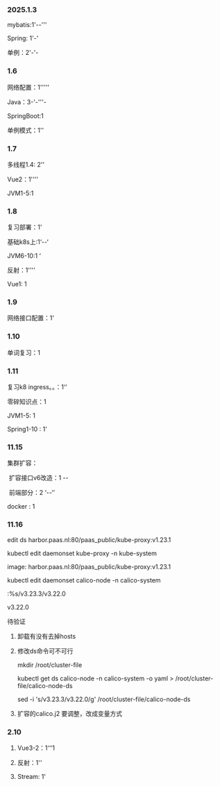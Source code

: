 ### 2025.1.3

mybatis:1'--'''

Spring: 1'-'

单例：2'-'-



### 1.6

网络配置：1'''''

Java：3-'-'''-

SpringBoot:1 

单例模式：1''



### 1.7

多线程1.4: 2''

Vue2：1''''

JVM1-5:1



### 1.8

复习部署：1'

基础k8s上:1‘--‘

JVM6-10:1 ‘

反射：1''''

Vue1: 1



### 1.9

网络接口配置：1‘



### 1.10

单词复习：1



### 1.11

复习k8 ingress。。：1‘‘

零碎知识点：1

JVM1-5: 1

Spring1-10 : 1'





### 11.15

集群扩容：

​	扩容接口v6改造：1 --

​	前端部分：2 ‘--‘’

docker : 1







### 11.16

edit ds    harbor.paas.nl:80/paas_public/kube-proxy:v1.23.1



kubectl edit daemonset kube-proxy -n kube-system    

image: harbor.paas.nl:80/paas_public/kube-proxy:v1.23.1



kubectl edit daemonset calico-node -n calico-system    	

:%s/v3.23.3/v3.22.0

v3.22.0 

待验证

1. 卸载有没有去掉hosts

2. 修改ds命令可不可行

   mkdir /root/cluster-file

   kubectl get ds calico-node -n calico-system -o yaml > /root/cluster-file/calico-node-ds

   sed -i 's/v3.23.3/v3.22.0/g' /root/cluster-file/calico-node-ds

3. 扩容的calico.j2 要调整，改成变量方式










### 2.10

1. Vue3-2：1‘‘‘1

2. 反射：1''
3. Stream: 1'
















